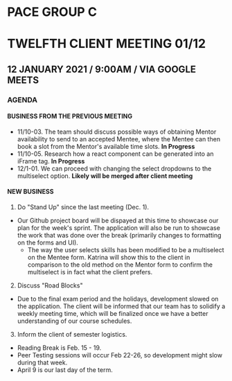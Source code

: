# PACE GROUP C

# TWELFTH CLIENT MEETING 01/12

## 12 JANUARY 2021 / 9:00AM / VIA GOOGLE MEETS

### AGENDA

#### BUSINESS FROM THE PREVIOUS MEETING

- 11/10-03. The team should discuss possible ways of obtaining Mentor availability to send to an accepted Mentee, where the Mentee can then book a slot from the Mentor's available time slots. **In Progress**
- 11/10-05. Research how a react component can be generated into an iFrame tag. **In Progress**
- 12/1-01. We can proceed with changing the select dropdowns to the multiselect option. **Likely will be merged after client meeting**

#### NEW BUSINESS

1. Do "Stand Up" since the last meeting (Dec. 1).

- Our Github project board will be dispayed at this time to showcase our plan for the week's sprint. The application will also be run to showcase the work that was done over the break (primarily changes to formatting on the forms and UI).
  - The way the user selects skills has been modified to be a multiselect on the Mentee form. Katrina will show this to the client in comparison to the old method on the Mentor form to confirm the multiselect is in fact what the client prefers.

2. Discuss "Road Blocks"

- Due to the final exam period and the holidays, development slowed on the application. The client will be informed that our team has to solidify a weekly meeting time, which will be finalized once we have a better understanding of our course schedules.

3. Inform the client of semester logistics.

- Reading Break is Feb. 15 - 19.
- Peer Testing sessions will occur Feb 22-26, so development might slow during that week.
- April 9 is our last day of the term.
